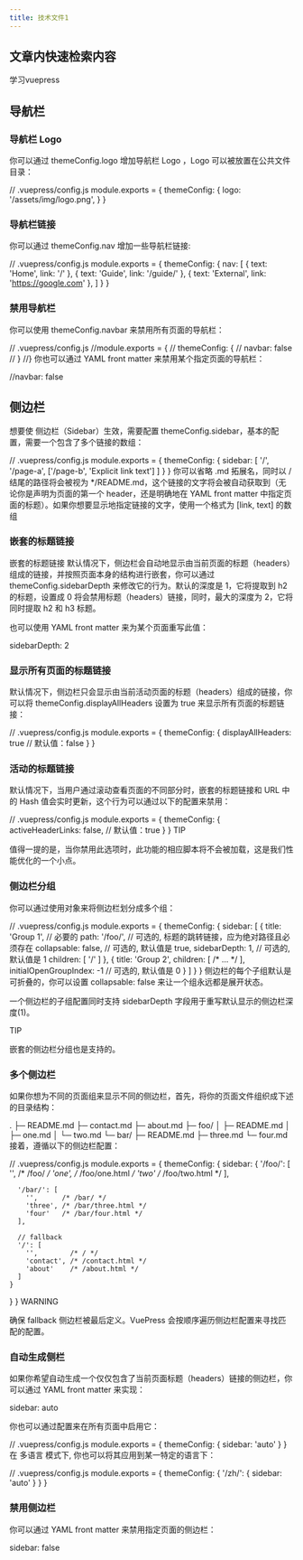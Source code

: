 ```yaml
---
title: 技术文件1
---
```

## 文章内快速检索内容

学习vuepress

## 导航栏

### 导航栏 Logo
你可以通过 themeConfig.logo 增加导航栏 Logo ，Logo 可以被放置在公共文件目录：

// .vuepress/config.js
module.exports = {
  themeConfig: {
    logo: '/assets/img/logo.png',
  }
}



### 导航栏链接

你可以通过 themeConfig.nav 增加一些导航栏链接:

// .vuepress/config.js
module.exports = {
  themeConfig: {
    nav: [
      { text: 'Home', link: '/' },
      { text: 'Guide', link: '/guide/' },
      { text: 'External', link: 'https://google.com' },
    ]
  }
}

### 禁用导航栏
你可以使用 themeConfig.navbar 来禁用所有页面的导航栏：

// .vuepress/config.js
//module.exports = {
 // themeConfig: {
 //   navbar: false
//  }
//}
你也可以通过 YAML front matter 来禁用某个指定页面的导航栏：


//navbar: false



## 侧边栏
想要使 侧边栏（Sidebar）生效，需要配置 themeConfig.sidebar，基本的配置，需要一个包含了多个链接的数组：

// .vuepress/config.js
module.exports = {
  themeConfig: {
    sidebar: [
      '/',
      '/page-a',
      ['/page-b', 'Explicit link text']
    ]
  }
}
你可以省略 .md 拓展名，同时以 / 结尾的路径将会被视为 */README.md，这个链接的文字将会被自动获取到（无论你是声明为页面的第一个 header，还是明确地在 YAML front matter 中指定页面的标题）。如果你想要显示地指定链接的文字，使用一个格式为 [link, text] 的数组


### 嵌套的标题链接
嵌套的标题链接
默认情况下，侧边栏会自动地显示由当前页面的标题（headers）组成的链接，并按照页面本身的结构进行嵌套，你可以通过 themeConfig.sidebarDepth 来修改它的行为。默认的深度是 1，它将提取到 h2 的标题，设置成 0 将会禁用标题（headers）链接，同时，最大的深度为 2，它将同时提取 h2 和 h3 标题。

也可以使用 YAML front matter 来为某个页面重写此值：


sidebarDepth: 2

### 显示所有页面的标题链接
默认情况下，侧边栏只会显示由当前活动页面的标题（headers）组成的链接，你可以将 themeConfig.displayAllHeaders 设置为 true 来显示所有页面的标题链接：

// .vuepress/config.js
module.exports = {
  themeConfig: {
    displayAllHeaders: true // 默认值：false
  }
}

### 活动的标题链接
默认情况下，当用户通过滚动查看页面的不同部分时，嵌套的标题链接和 URL 中的 Hash 值会实时更新，这个行为可以通过以下的配置来禁用：

// .vuepress/config.js
module.exports = {
  themeConfig: {
    activeHeaderLinks: false, // 默认值：true
  }
}
TIP

值得一提的是，当你禁用此选项时，此功能的相应脚本将不会被加载，这是我们性能优化的一个小点。

### 侧边栏分组
你可以通过使用对象来将侧边栏划分成多个组：

// .vuepress/config.js
module.exports = {
  themeConfig: {
    sidebar: [
      {
        title: 'Group 1',   // 必要的
        path: '/foo/',      // 可选的, 标题的跳转链接，应为绝对路径且必须存在
        collapsable: false, // 可选的, 默认值是 true,
        sidebarDepth: 1,    // 可选的, 默认值是 1
        children: [
          '/'
        ]
      },
      {
        title: 'Group 2',
        children: [ /* ... */ ],
        initialOpenGroupIndex: -1 // 可选的, 默认值是 0
      }
    ]
  }
}
侧边栏的每个子组默认是可折叠的，你可以设置 collapsable: false 来让一个组永远都是展开状态。

一个侧边栏的子组配置同时支持 sidebarDepth 字段用于重写默认显示的侧边栏深度(1)。

TIP

嵌套的侧边栏分组也是支持的。

### 多个侧边栏
如果你想为不同的页面组来显示不同的侧边栏，首先，将你的页面文件组织成下述的目录结构：

.
├─ README.md
├─ contact.md
├─ about.md
├─ foo/
│  ├─ README.md
│  ├─ one.md
│  └─ two.md
└─ bar/
   ├─ README.md
   ├─ three.md
   └─ four.md
接着，遵循以下的侧边栏配置：

// .vuepress/config.js
module.exports = {
  themeConfig: {
    sidebar: {
      '/foo/': [
        '',     /* /foo/ */
        'one',  /* /foo/one.html */
        'two'   /* /foo/two.html */
      ],

      '/bar/': [
        '',      /* /bar/ */
        'three', /* /bar/three.html */
        'four'   /* /bar/four.html */
      ],

      // fallback
      '/': [
        '',        /* / */
        'contact', /* /contact.html */
        'about'    /* /about.html */
      ]
    }
  }
}
WARNING

确保 fallback 侧边栏被最后定义。VuePress 会按顺序遍历侧边栏配置来寻找匹配的配置。


### 自动生成侧栏
如果你希望自动生成一个仅仅包含了当前页面标题（headers）链接的侧边栏，你可以通过 YAML front matter 来实现：


sidebar: auto

你也可以通过配置来在所有页面中启用它：

// .vuepress/config.js
module.exports = {
  themeConfig: {
    sidebar: 'auto'
  }
}
在 多语言 模式下, 你也可以将其应用到某一特定的语言下：

// .vuepress/config.js
module.exports = {
  themeConfig: {
     '/zh/': {
       sidebar: 'auto'
     }
  }
}

### 禁用侧边栏
你可以通过 YAML front matter 来禁用指定页面的侧边栏：


sidebar: false
